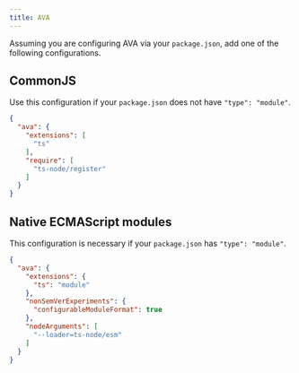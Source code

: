 ```yaml
---
title: AVA
---
```


Assuming you are configuring AVA via your `package.json`, add one of the following configurations.

## CommonJS

Use this configuration if your `package.json` does not have `"type": "module"`.

```json title="package.json"
{
  "ava": {
    "extensions": [
      "ts"
    ],
    "require": [
      "ts-node/register"
    ]
  }
}
```

## Native ECMAScript modules

This configuration is necessary if your `package.json` has `"type": "module"`.

```json title="package.json"
{
  "ava": {
    "extensions": {
      "ts": "module"
    },
    "nonSemVerExperiments": {
      "configurableModuleFormat": true
    },
    "nodeArguments": [
      "--loader=ts-node/esm"
    ]
  }
}
```
